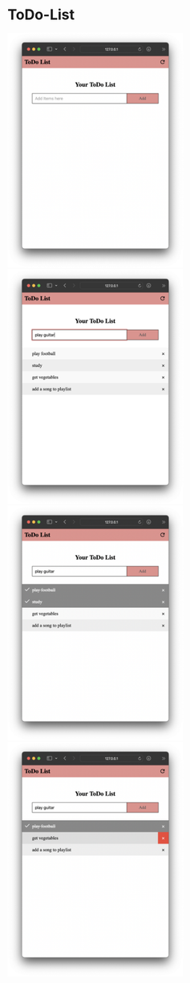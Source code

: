 # ToDo-List

<div>
  <img src="ScreenShots/1.png" width="350px">
  <img src="ScreenShots/2.png" width="350px">
  </div>
    
  <div>
  <img src="ScreenShots/3.png" width="350px">
  <img src="ScreenShots/4.png" width="350px">
  </div>
